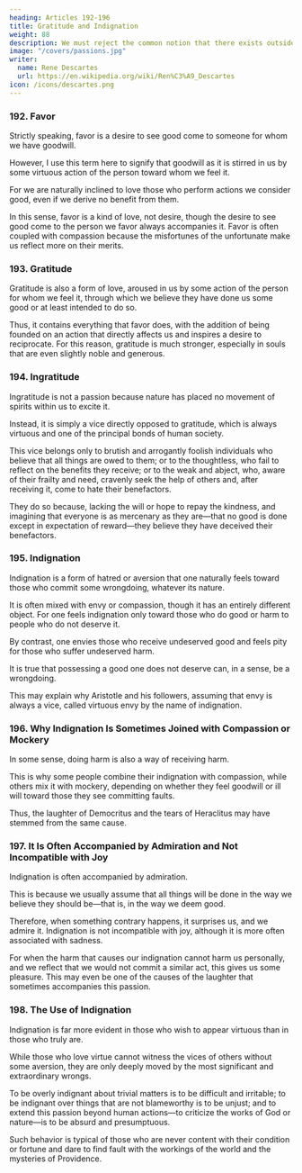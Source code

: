 ```yaml
---
heading: Articles 192-196
title: Gratitude and Indignation
weight: 88
description: We must reject the common notion that there exists outside of us a Fortune which causes things to happen according to its pleasure
image: "/covers/passions.jpg"
writer:
  name: Rene Descartes
  url: https://en.wikipedia.org/wiki/Ren%C3%A9_Descartes
icon: /icons/descartes.png
---
```



### 192. Favor

Strictly speaking, favor is a desire to see good come to someone for whom we have goodwill.

However, I use this term here to signify that goodwill as it is stirred in us by some virtuous action of the person toward whom we feel it.

For we are naturally inclined to love those who perform actions we consider good, even if we derive no benefit from them. 

In this sense, favor is a kind of love, not desire, though the desire to see good come to the person we favor always accompanies it. Favor is often coupled with compassion because the misfortunes of the unfortunate make us reflect more on their merits.  


### 193. Gratitude

Gratitude is also a form of love, aroused in us by some action of the person for whom we feel it, through which we believe they have done us some good or at least intended to do so. 

Thus, it contains everything that favor does, with the addition of being founded on an action that directly affects us and inspires a desire to reciprocate. For this reason, gratitude is much stronger, especially in souls that are even slightly noble and generous.  


### 194. Ingratitude  

Ingratitude is not a passion because nature has placed no movement of spirits within us to excite it.

Instead, it is simply a vice directly opposed to gratitude, which is always virtuous and one of the principal bonds of human society.

This vice belongs only to brutish and arrogantly foolish individuals who believe that all things are owed to them; or to the thoughtless, who fail to reflect on the benefits they receive; or to the weak and abject, who, aware of their frailty and need, cravenly seek the help of others and, after receiving it, come to hate their benefactors.

They do so because, lacking the will or hope to repay the kindness, and imagining that everyone is as mercenary as they are—that no good is done except in expectation of reward—they believe they have deceived their benefactors.  


### 195. Indignation

Indignation is a form of hatred or aversion that one naturally feels toward those who commit some wrongdoing, whatever its nature.

It is often mixed with envy or compassion, though it has an entirely different object. For one feels indignation only toward those who do good or harm to people who do not deserve it.

By contrast, one envies those who receive undeserved good and feels pity for those who suffer undeserved harm.  

It is true that possessing a good one does not deserve can, in a sense, be a wrongdoing.

This may explain why Aristotle and his followers, assuming that envy is always a vice, called virtuous envy by the name of indignation.  


### 196. Why Indignation Is Sometimes Joined with Compassion or Mockery

In some sense, doing harm is also a way of receiving harm.

This is why some people combine their indignation with compassion, while others mix it with mockery, depending on whether they feel goodwill or ill will toward those they see committing faults. 

Thus, the laughter of Democritus and the tears of Heraclitus may have stemmed from the same cause.


### 197. It Is Often Accompanied by Admiration and Not Incompatible with Joy

Indignation is often accompanied by admiration.

This is because we usually assume that all things will be done in the way we believe they should be—that is, in the way we deem good.

Therefore, when something contrary happens, it surprises us, and we admire it. Indignation is not incompatible with joy, although it is more often associated with sadness. 

For when the harm that causes our indignation cannot harm us personally, and we reflect that we would not commit a similar act, this gives us some pleasure. This may even be one of the causes of the laughter that sometimes accompanies this passion.  


### 198. The Use of Indignation

Indignation is far more evident in those who wish to appear virtuous than in those who truly are.

While those who love virtue cannot witness the vices of others without some aversion, they are only deeply moved by the most significant and extraordinary wrongs.

To be overly indignant about trivial matters is to be difficult and irritable; to be indignant over things that are not blameworthy is to be unjust; and to extend this passion beyond human actions—to criticize the works of God or nature—is to be absurd and presumptuous.

Such behavior is typical of those who are never content with their condition or fortune and dare to find fault with the workings of the world and the mysteries of Providence.  
